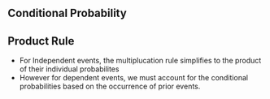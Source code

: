 ## Conditional Probability





## Product Rule
- For Independent events, the multiplucation rule simplifies to the product of their individual probabilites
- However for dependent events, we must account for the conditional probabilities based on the occurrence of prior events.
